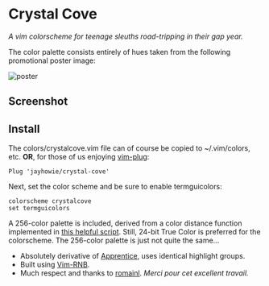 # Crystal Cove

_A vim colorscheme for teenage sleuths road-tripping in their gap year._

The color palette consists entirely of hues taken from the following promotional poster image:

![poster](https://upload.wikimedia.org/wikipedia/en/b/bb/Scooby_doo_mystery_incorporated_poster.jpg)

## Screenshot

## Install
The colors/crystalcove.vim file can of course be copied to ~/.vim/colors, etc.
**OR**, for those of us enjoying [vim-plug](https://github.com/junegunn/vim-plug): 
    
    Plug 'jayhowie/crystal-cove'

Next, set the color scheme and be sure to enable termguicolors:

    colorscheme crystalcove
    set termguicolors

A 256-color palette is included, derived from a color distance function implemented in [this helpful script](https://github.com/MarkLodato/scripts/blob/master/256colors_convert). Still, 24-bit True Color is preferred for the colorscheme. The 256-color palette is just not quite the same...


- Absolutely derivative of [Apprentice](https://github.com/romainl/Apprentice), uses identical highlight groups.
- Built using [Vim-RNB](https://github.com/romainl/vim-rnb).
- Much respect and thanks to [romainl](https://github.com/romainl). _Merci pour cet excellent travail._
